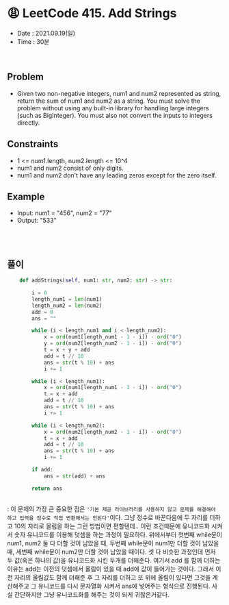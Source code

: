 # 😩 LeetCode 415. Add Strings
- Date : 2021.09.19(일)
- Time : 30분
<br>

## Problem

- Given two non-negative integers, num1 and num2 represented as string, return the sum of num1 and num2 as a string. You must solve the problem without using any built-in library for handling large integers (such as BigInteger). You must also not convert the inputs to integers directly.



## Constraints
- 1 <= num1.length, num2.length <= 10^4
- num1 and num2 consist of only digits.
- num1 and num2 don't have any leading zeros except for the zero itself.

## Example

- Input: num1 = "456", num2 = "77"
- Output: "533"

<br><br>

## 풀이
```python
    def addStrings(self, num1: str, num2: str) -> str:

        i = 0
        length_num1 = len(num1)
        length_num2 = len(num2)
        add = 0
        ans = ""

        while (i < length_num1 and i < length_num2): 
            x = ord(num1[length_num1 - 1 - i]) - ord("0")
            y = ord(num2[length_num2 - 1 - i]) - ord("0")
            t = x + y + add
            add = t // 10
            ans = str(t % 10) + ans
            i += 1

        while (i < length_num1):
            x = ord(num1[length_num1 - 1 - i]) - ord("0")
            t = x + add
            add = t // 10
            ans = str(t % 10) + ans
            i += 1

        while (i < length_num2):
            x = ord(num2[length_num2 - 1 - i]) - ord("0")
            t = x + add
            add = t // 10
            ans = str(t % 10) + ans
            i += 1

        if add:
            ans = str(add) + ans

        return ans
        
```
: 이 문제의 가장 큰 중요한 점은 ```'기본 제공 라이브러리를 사용하지 않고 문제를 해결해야 하고 입력을 정수로 직접 변환해서는 안된다'```이다. 그냥 정수로 바꾼다음에 두 자리를 더하고 10의 자리로 올림을 하는 그런 방법이면 편할텐데.. 이런 조건때문에 유니코드화 시켜서 숫자 유니코드를 이용해 덧셈을 하는 과정이 필요하다. 위에서부터 첫번째 while문이 num1, num2 둘 다 더할 것이 남았을 때, 두번째 while문이 num1만 더할 것이 남았을 때, 세번째 while문이 num2만 더할 것이 남았을 때이다. 셋 다 비슷한 과정인데 먼저 두 값(혹은 하나의 값)을 유니코드화 시킨 두개를 더해준다. 여기서 add 를 함께 더하는 이유는 add는 이전의 덧셈에서 올림이 있을 때 add에 값이 들어가는 것이다. 그래서 이전 자리의 올림값도 함께 더해준 후 그 자리를 더하고 또 위에 올림이 있다면 그것을 계산해주고 그 유니코드를 다시 문자열화 시켜서 ans에 넣어주는 형식으로 진행된다. 사실 간단하지만 그냥 유니코드화를 해주는 것이 되게 귀찮은거같다.